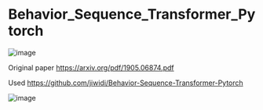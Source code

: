 # Behavior_Sequence_Transformer_Pytorch

![image](https://user-images.githubusercontent.com/34160094/151710172-4b80e938-71f2-4101-8cd3-8b2b2f5d48cb.png)

Original paper https://arxiv.org/pdf/1905.06874.pdf

Used https://github.com/jiwidi/Behavior-Sequence-Transformer-Pytorch

![image](https://user-images.githubusercontent.com/34160094/151857695-b855f9c0-bdb2-4510-9b95-312ca1fc60a2.png)


